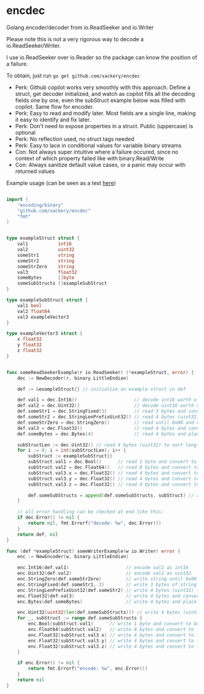 # encdec
Golang encoder/decoder from io.ReadSeeker and io.Writer

Please note this is not a very rigorous way to decode a io.ReadSeeker/Writer.

I use io.ReadSeeker over io.Reader so the package can know the position of a failure.

To obtain, just run  `go get github.com/xackery/encdec`

- Perk: Github copilot works very smoothly with this approach. Define a struct, get decoder initialized, and watch as copilot fills all the decoding fields one by one, even the subStruct example below was filled with copilot. Same flow for encoder.
- Perk: Easy to read and modify later. Most fields are a single line, making it easy to identify and fix later.
- Perk: Don't need to expose properties in a struct. Public (uppercase) is optional
- Perk: No reflection used, no struct tags needed
- Perk: Easy to lace in conditional values for variable binary streams
- Con: Not always super intuitive where a failure occured, since no context of which property failed like with binary.Read/Write
- Con: Always sanitize default value cases, or a panic may occur with returned values

Example usage (can be seen as a test [here](/example_test.go))
```go

import (
    "encoding/binary"
    "github.com/xackery/encdec"
    "fmt"
)


type exampleStruct struct {
	val1           int16
	val2           uint32
	someStr1       string
	someStr2       string
	someStrZero    string
	val3           float32
	someBytes      []byte
	someSubStructs []exampleSubStruct
}

type exampleSubStruct struct {
	val1 bool
	val2 float64
	val3 exampleVector3
}

type exampleVector3 struct {
	x float32
	y float32
	z float32
}


func someReadSeekerExample(r io.ReadSeeker) (*exampleStruct, error) {
	dec := NewDecoder(r, binary.LittleEndian)

	def := &exampleStruct{} // initialize an example struct in def

	def.val1 = dec.Int16()                     // decode int16 worth of bytes to val1
	def.val2 = dec.Uint32()                    // decode uint16 worth of bytes to val2
	def.someStr1 = dec.StringFixed(3)          // read 3 bytes and convert to a string
	def.someStr2 = dec.StringLenPrefixUint32() // read 4 bytes (uint32) to sort length of string, then read length and convert to string
	def.someStrZero = dec.StringZero()         // read until 0x00 and convert to string
	def.val3 = dec.Float32()                   // read 4 bytes and convertt float and place into val3
	def.someBytes = dec.Bytes(4)               // read 4 bytes and place into someBytes

	subStructLen := dec.Uint32() // read 4 bytes (uint32) to sort length of sub struct
	for i := 0; i < int(subStructLen); i++ {
		subStruct := exampleSubStruct{}
		subStruct.val1 = dec.Bool()      // read 1 byte and convert to bool
		subStruct.val2 = dec.Float64()   // read 8 bytes and convert to float64
		subStruct.val3.x = dec.Float32() // read 4 bytes and convert to float32
		subStruct.val3.y = dec.Float32() // read 4 bytes and convert to float32
		subStruct.val3.z = dec.Float32() // read 4 bytes and convert to float32

		def.someSubStructs = append(def.someSubStructs, subStruct) // append sub struct to someSubStructs
	}

	// all error handling can be checked at end like this:
	if dec.Error() != nil {
		return nil, fmt.Errorf("decode: %w", dec.Error())
	}
	return def, nil
}

func (def *exampleStruct) someWriterExample(w io.Writer) error {
	enc := NewEncoder(w, binary.LittleEndian)

	enc.Int16(def.val1)                     // encode val1 as int16
	enc.Uint32(def.val2)                    // encode val2 as uint32
	enc.StringZero(def.someStrZero)         // write string until 0x00
	enc.StringFixed(def.someStr1, 3)        // write 3 bytes of string
	enc.StringLenPrefixUint32(def.someStr2) // write 4 bytes (uint32) to sort length of string, then write length and convert to string
	enc.Float32(def.val3)                   // write 4 bytes and convertt float and place into val3
	enc.Bytes(def.someBytes)                // write 4 bytes and place into someBytes

	enc.Uint32(uint32(len(def.someSubStructs))) // write 4 bytes (uint32) to sort length of sub struct
	for _, subStruct := range def.someSubStructs {
		enc.Bool(subStruct.val1)      // write 1 byte and convert to bool
		enc.Float64(subStruct.val2)   // write 8 bytes and convert to float64
		enc.Float32(subStruct.val3.x) // write 4 bytes and convert to float32
		enc.Float32(subStruct.val3.y) // write 4 bytes and convert to float32
		enc.Float32(subStruct.val3.z) // write 4 bytes and convert to float32
	}

	if enc.Error() != nil {
		return fmt.Errorf("encode: %w", enc.Error())
	}
	return nil
}
```